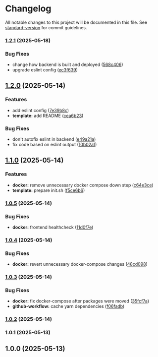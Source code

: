 # Changelog

All notable changes to this project will be documented in this file. See [standard-version](https://github.com/conventional-changelog/standard-version) for commit guidelines.

### [1.2.1](https://github.com/burtek/dtrw-app-helloworld/compare/v1.2.0...v1.2.1) (2025-05-18)


### Bug Fixes

* change how backend is built and deployed ([568c406](https://github.com/burtek/dtrw-app-helloworld/commit/568c4064674e9f67b66809a14951397eb691930e))
* upgrade eslint config ([ec3f639](https://github.com/burtek/dtrw-app-helloworld/commit/ec3f6393e26e93148a3e429b1973cca90896fe27))

## [1.2.0](https://github.com/burtek/dtrw-app-helloworld/compare/v1.1.0...v1.2.0) (2025-05-14)


### Features

* add eslint config ([7e39b8c](https://github.com/burtek/dtrw-app-helloworld/commit/7e39b8c4fcdda50d5580c9d669d8f228dc62fd74))
* **template:** add README ([cea6b23](https://github.com/burtek/dtrw-app-helloworld/commit/cea6b231aa1134ceff69876eb0bc11afb37e4e17))


### Bug Fixes

* don't autofix eslint in backend ([e49a21a](https://github.com/burtek/dtrw-app-helloworld/commit/e49a21abd5f3aee5946fb24fc873ca3834bd9dc6))
* fix code based on eslint output ([10b02a1](https://github.com/burtek/dtrw-app-helloworld/commit/10b02a14273ce3e29d489e5e94eba629e55b58b9))

## [1.1.0](https://github.com/burtek/dtrw-app-helloworld/compare/v1.0.5...v1.1.0) (2025-05-14)


### Features

* **docker:** remove unnecessary docker compose down step ([c64e3ce](https://github.com/burtek/dtrw-app-helloworld/commit/c64e3ceafc14ce613df015da752b13a51a981da0))
* **template:** prepare init.sh ([f5ce6b6](https://github.com/burtek/dtrw-app-helloworld/commit/f5ce6b638e26ad78728894e4895b642942741d8a))

### [1.0.5](https://github.com/burtek/dtrw-app-helloworld/compare/v1.0.4...v1.0.5) (2025-05-14)


### Bug Fixes

* **docker:** frontend healthcheck ([11d0f7e](https://github.com/burtek/dtrw-app-helloworld/commit/11d0f7e946c2c3a5ec43e921f23282e37288a552))

### [1.0.4](https://github.com/burtek/dtrw-app-helloworld/compare/v1.0.3...v1.0.4) (2025-05-14)


### Bug Fixes

* **docker:** revert unnecessary docker-compose changes ([48cd098](https://github.com/burtek/dtrw-app-helloworld/commit/48cd098c51bd2ecb4589e30b85a52a8c1efcc2ef))

### [1.0.3](https://github.com/burtek/dtrw-app-helloworld/compare/v1.0.2...v1.0.3) (2025-05-14)


### Bug Fixes

* **docker:** fix docker-compose after packages were moved ([35fcf7a](https://github.com/burtek/dtrw-app-helloworld/commit/35fcf7ab6444d9edea60c07fa7ca9e9bc15af1e9))
* **github-workflow:** cache yarn dependencies ([f06fadb](https://github.com/burtek/dtrw-app-helloworld/commit/f06fadb26a393efffe8bf665248ad8e7c7ce882c))

### [1.0.2](https://github.com/burtek/dtrw-app-helloworld/compare/v1.0.1...v1.0.2) (2025-05-14)

### 1.0.1 (2025-05-13)

## 1.0.0 (2025-05-13)
